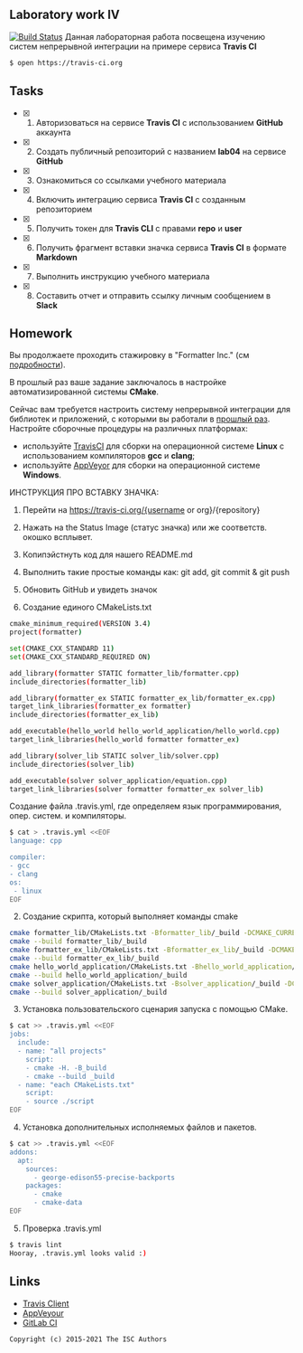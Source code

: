 ## Laboratory work IV
[![Build Status](https://travis-ci.com/Lam0Rka/lab04.svg?branch=main)](https://travis-ci.com/Lam0Rka/lab04)
Данная лабораторная работа посвещена изучению систем непрерывной интеграции на примере сервиса **Travis CI**

```sh
$ open https://travis-ci.org
```

## Tasks

- [x] 1. Авторизоваться на сервисе **Travis CI** с использованием **GitHub** аккаунта
- [x] 2. Создать публичный репозиторий с названием **lab04** на сервисе **GitHub**
- [x] 3. Ознакомиться со ссылками учебного материала
- [x] 4. Включить интеграцию сервиса **Travis CI** с созданным репозиторием
- [x] 5. Получить токен для **Travis CLI** с правами **repo** и **user**
- [x] 6. Получить фрагмент вставки значка сервиса **Travis CI** в формате **Markdown**
- [x] 7. Выполнить инструкцию учебного материала
- [x] 8. Составить отчет и отправить ссылку личным сообщением в **Slack**


## Homework

Вы продолжаете проходить стажировку в "Formatter Inc." (см [подробности](https://github.com/tp-labs/lab03#Homework)).

В прошлый раз ваше задание заключалось в настройке автоматизированной системы **CMake**.

Сейчас вам требуется настроить систему непрерывной интеграции для библиотек и приложений, с которыми вы работали в [прошлый раз](https://github.com/tp-labs/lab03#Homework). Настройте сборочные процедуры на различных платформах:
* используйте [TravisCI](https://travis-ci.com/) для сборки на операционной системе **Linux** с использованием компиляторов **gcc** и **clang**;
* используйте [AppVeyor](https://www.appveyor.com/) для сборки на операционной системе **Windows**.

ИНСТРУКЦИЯ ПРО ВСТАВКУ ЗНАЧКА:

1. Перейти на https://travis-ci.org/{username or org}/{repository}
2. Нажать на the Status Image (статус значка) или же соответств. окошко всплывет.
3. Копипэйстнуть код для нашего README.md
4. Выполнить такие простые команды как: git add, git commit & git push
5. Обновить GitHub и увидеть значок


1. Cоздание единого CMakeLists.txt
```sh
cmake_minimum_required(VERSION 3.4)
project(formatter)

set(CMAKE_CXX_STANDARD 11)
set(CMAKE_CXX_STANDARD_REQUIRED ON)

add_library(formatter STATIC formatter_lib/formatter.cpp)
include_directories(formatter_lib)

add_library(formatter_ex STATIC formatter_ex_lib/formatter_ex.cpp)
target_link_libraries(formatter_ex formatter)
include_directories(formatter_ex_lib)

add_executable(hello_world hello_world_application/hello_world.cpp)
target_link_libraries(hello_world formatter formatter_ex)

add_library(solver_lib STATIC solver_lib/solver.cpp)
include_directories(solver_lib)

add_executable(solver solver_application/equation.cpp)
target_link_libraries(solver formatter formatter_ex solver_lib)
```
Создание файла .travis.yml, где определяем язык программирования, опер. систем. и компиляторы.
```sh
$ cat > .travis.yml <<EOF
language: cpp

compiler:
- gcc
- clang
os:
 - linux
EOF
```
2. Создание скрипта, который выполняет команды cmake
```sh
cmake formatter_lib/CMakeLists.txt -Bformatter_lib/_build -DCMAKE_CURRENT_SOURCE_DIR=/home/bogdan/bogdan1/workspace/projects/lab04
cmake --build formatter_lib/_build
cmake formatter_ex_lib/CMakeLists.txt -Bformatter_ex_lib/_build -DCMAKE_CURRENT_SOURCE_DIR=/home/bogdan/bogdan1/workspace/projects/lab04
cmake --build formatter_ex_lib/_build
cmake hello_world_application/CMakeLists.txt -Bhello_world_application/_build -DCMAKE_CURRENT_SOURCE_DIR=/home/bogdan/bogdan1/workspace/projects/lab04
cmake --build hello_world_application/_build
cmake solver_application/CMakeLists.txt -Bsolver_application/_build -DCMAKE_CURRENT_SOURCE_DIR=/home/bogdan/bogdan1/workspace/projects/lab04
cmake --build solver_application/_build
```
3. Установка пользовательского сценария запуска с помощью CMake. 
```sh
$ cat >> .travis.yml <<EOF
jobs:
  include:
  - name: "all projects"
    script:
    - cmake -H. -B_build
    - cmake --build _build
  - name: "each CMakeLists.txt"
    script:
    - source ./script
EOF
```
4. Установка дополнительных исполняемых файлов и пакетов.
```sh
$ cat >> .travis.yml <<EOF
addons:
  apt:
    sources:
      - george-edison55-precise-backports
    packages:
      - cmake
      - cmake-data
EOF
```
5. Проверка .travis.yml 

```sh
$ travis lint
Hooray, .travis.yml looks valid :)
```





## Links

- [Travis Client](https://github.com/travis-ci/travis.rb)
- [AppVeyour](https://www.appveyor.com/)
- [GitLab CI](https://about.gitlab.com/gitlab-ci/)

```
Copyright (c) 2015-2021 The ISC Authors
```
